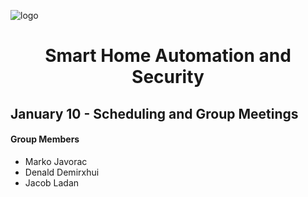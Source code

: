 ![logo](https://raw.githubusercontent.com/roomi-develop/roomi/master/documentation/Branding/roomi-branding/roomi--logo.png)
<h1 align="center">Smart Home Automation and Security</h1>
<!--
<h2 align="center">April 25 - Final Report</h2>
<p>Placeholder</p>

<h2 align="center">April 18 - Presentation</h2>
<p>Placeholder</p>

<h2 align="center">April 11 - Project Demonstration</h2>
<p>Placeholder</p>

<h2 align="center">April 4 - Group Physical Enclosure Demonstration</h2>
<p>Placeholder</p>

<h2 align="center">March 28 - Group Troubleshooting Status Update</h2>
<p>Placeholder</p>

<h2 align="center">March 21 - Checklist</h2>
<p>Placeholder</p>

<h2 align="center">March 14 - Group Project Status Update</h2>
<p>Placeholder</p>

<h2 align="center">March 7 - Group Build Instructions</h2>
<p>Placeholder</p>

<h2 align="center">February 28 - Group Integration Status Update</h2>
<p>Placeholder</p>

<h2 align="center">February 14 - App, Web and Database Independent Demonstration</h2>
<p>Placeholder</p>

<h2 align="center">February 7 - Structure, Abstract, Indroduction, Declaration</h>
<p>Placeholder</p>

<h2 align="center">January 31 - Group Project Status Update</h>
<p>Placeholder</p>

<h2 align="center">January 24 - App, Web, and Database SRS</h2>
<p>Placeholder</p>

<h2 align="center">January 17 - Group Project Proposal</h2>
<p>Placeholder</p>
-->

<h2>January 10 - Scheduling and Group Meetings</h2>
<h4>Group Members</h4>
<ul>
  <li>Marko Javorac</li>
  <li>Denald Demirxhui</li>
  <li>Jacob Ladan</li>
</ul>
